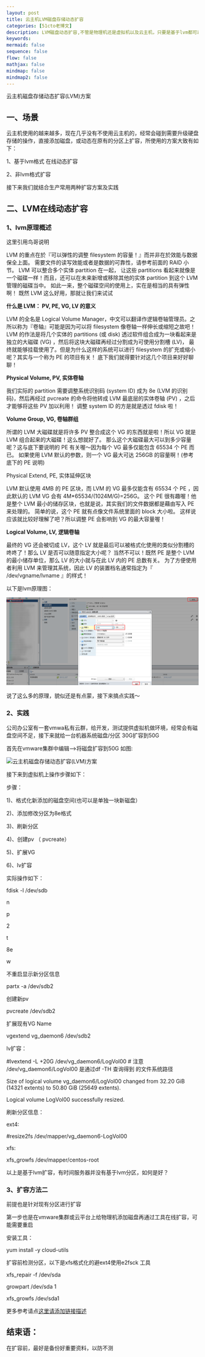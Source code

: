 ```yaml
---
layout: post
title: 云主机LVM磁盘存储动态扩容 
categories: [51cto老博文]
description: LVM磁盘动态扩容,不管是物理机还是虚拟机以及云主机，只要是基于lvm都可以；方便磁盘动态扩缩 
keywords: 
mermaid: false
sequence: false
flow: false
mathjax: false
mindmap: false
mindmap2: false
---
```


云主机磁盘存储动态扩容(LVM)方案
 


一、场景
----


云主机使用的越来越多，现在几乎没有不使用云主机的，经常会碰到需要升级硬盘存储的操作，直接添加磁盘，或动态在原有的分区上扩容，所使用的方案大致有如下：  

1、基于lvm格式 在线动态扩容  

2、非lvm格式扩容  

接下来我们就结合生产常用两种扩容方案及实践


二、LVM在线动态扩容
-----------


### 1、lvm原理概述


这里引用鸟哥说明  

LVM 的重点在於『可以弹性的调整 filesystem 的容量！』而并非在於效能与数据保全上面。 需要文件的读写效能或者是数据的可靠性，请参考前面的 RAID 小节。 LVM 可以整合多个实体 partition 在一起， 让这些 partitions 看起来就像是一个磁碟一样！而且，还可以在未来新增或移除其他的实体 partition 到这个 LVM 管理的磁碟当中。 如此一来，整个磁碟空间的使用上，实在是相当的具有弹性啊！ 既然 LVM 这么好用，那就让我们来试试


**什么是 LVM： PV, PE, VG, LV 的意义**  

LVM 的全名是 Logical Volume Manager，中文可以翻译作逻辑卷轴管理员。之所以称为『卷轴』可能是因为可以将 filesystem 像卷轴一样伸长或缩短之故吧！LVM 的作法是将几个实体的 partitions (或 disk) 透过软件组合成为一块看起来是独立的大磁碟 (VG) ，然后将这块大磁碟再经过分割成为可使用分割槽 (LV)， 最终就能够挂载使用了。但是为什么这样的系统可以进行 filesystem 的扩充或缩小呢？其实与一个称为 PE 的项目有关！ 底下我们就得要针对这几个项目来好好聊聊！  

**Physical Volume, PV, 实体卷轴**


我们实际的 partition 需要调整系统识别码 (system ID) 成为 8e (LVM 的识别码)，然后再经过 pvcreate 的命令将他转成 LVM 最底层的实体卷轴 (PV) ，之后才能够将这些 PV 加以利用！ 调整 system ID 的方是就是透过 fdisk 啦！  

**Volume Group, VG, 卷轴群组**


所谓的 LVM 大磁碟就是将许多 PV 整合成这个 VG 的东西就是啦！所以 VG 就是 LVM 组合起来的大磁碟！这么想就好了。 那么这个大磁碟最大可以到多少容量呢？这与底下要说明的 PE 有关喔～因为每个 VG 最多仅能包含 65534 个 PE 而已。 如果使用 LVM 默认的参数，则一个 VG 最大可达 256GB 的容量啊！(参考底下的 PE 说明)  

Physical Extend, PE, 实体延伸区块  

LVM 默认使用 4MB 的 PE 区块，而 LVM 的 VG 最多仅能含有 65534 个 PE ，因此默认的 LVM VG 会有 4M\*65534/(1024M/G)\=256G。 这个 PE 很有趣喔！他是整个 LVM 最小的储存区块，也就是说，其实我们的文件数据都是藉由写入 PE 来处理的。 简单的说，这个 PE 就有点像文件系统里面的 block 大小啦。 这样说应该就比较好理解了吧？所以调整 PE 会影响到 VG 的最大容量喔！


**Logical Volume, LV, 逻辑卷轴**


最终的 VG 还会被切成 LV，这个 LV 就是最后可以被格式化使用的类似分割槽的咚咚了！那么 LV 是否可以随意指定大小呢？ 当然不可以！既然 PE 是整个 LVM 的最小储存单位，那么 LV 的大小就与在此 LV 内的 PE 总数有关。 为了方便使用者利用 LVM 来管理其系统，因此 LV 的装置档名通常指定为『 /dev/vgname/lvname 』的样式！


以下是lvm原理图：  

![云主机磁盘存储动态扩容(LVM)方案](/images/lvm_01.png)


说了这么多的原理，貌似还是有点蒙，接下来搞点实践～


### 2、实践


公司办公室有一套vmwa私有云群，给开发，测试提供虚拟机做环境，经常会有磁盘空间不足，接下来就给一台机器系统磁盘/分区 30G扩容到50G  

首先在vmware集群中编辑–\>将磁盘扩容到50G 如图:


![云主机磁盘存储动态扩容(LVM)方案](images/lvm_03.png)  

接下来到虚拟机上操作步骤如下：  

步骤：  

1\)、格式化新添加的磁盘空间(也可以是单独一块新磁盘）  

2\)、添加修改分区为8e格式  

3\)、刷新分区  

4\)、创建pv （ pvcreate）  

5\)、扩展VG  

6\)、lv扩容


实际操作如下：  

fdisk \-l /dev/sdb  

n  

p  

2  

t  

8e  

w


不重启显示新分区信息  

partx \-a /dev/sdb2


创建新pv  

pvcreate /dev/sdb2  

扩展现有VG Name  

vgextend vg\_daemon6 /dev/sdb2  

lv扩容：  

\#lvextend \-L \+20G /dev/vg\_daemon6/LogVol00 \# 注意 /dev/vg\_daemon6/LogVol00 是通过df \-TH 查询得到 的文件系统路径  

Size of logical volume vg\_daemon6/LogVol00 changed from 32\.20 GiB (14321 extents) to 50\.80 GiB (25649 extents).  

Logical volume LogVol00 successfully resized.


刷新分区信息：  

ext4:  

\#resize2fs /dev/mapper/vg\_daemon6\-LogVol00  

xfs:  

xfs\_growfs /dev/mapper/centos\-root


以上是基于lvm扩容，有时间服务器并没有基于lvm分区，如何是好？


### 3、扩容方法二


前提也是针对现有分区进行扩容  

第一步也是在vmware集群或云平台上给物理机添加磁盘再通过工具在线扩容，可能需要重启


安装工具：  

yum install \-y cloud\-utils  

扩容前检测分区，以下是xfs格式化的避ext4使用e2fsck 工具  

xfs\_repair \-f /dev/sda  

growpart /dev/sda 1  

xfs\_growfs /dev/sda1  

更多参考请点[这里请添加链接描述](https://docs.ucloud.cn/storage_cdn/udisk/userguide/extend/linux_raw)


结束语：
----


在扩容前，最好是备份好重要资料，以防不测


